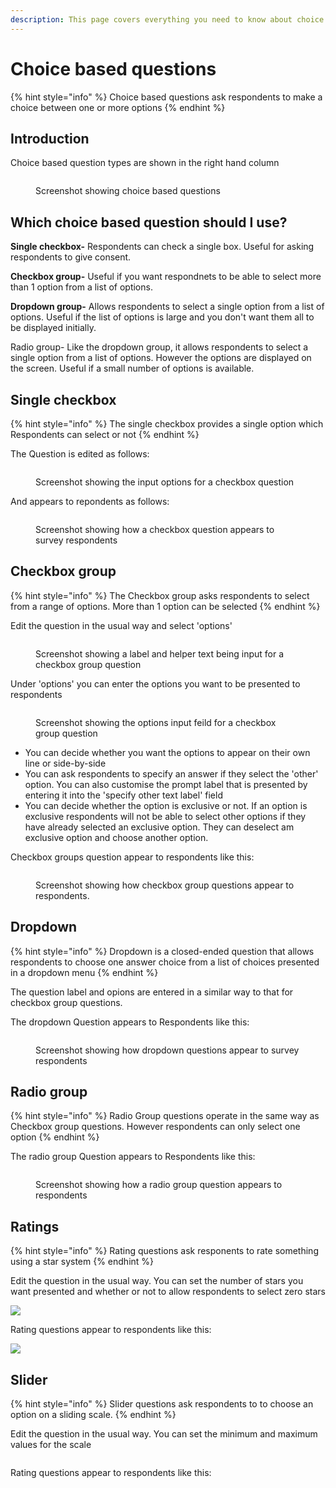 ```yaml
---
description: This page covers everything you need to know about choice based questions
---
```


# Choice based questions

{% hint style="info" %}
Choice based questions ask respondents to make a choice between one or more options
{% endhint %}

## Introduction

Choice based question types are shown in the right hand column

<figure><img src="../../../../.gitbook/assets/image (2) (1) (1) (1) (1).png" alt=""><figcaption><p>Screenshot showing choice based questions</p></figcaption></figure>

## Which choice based question should I use?

**Single checkbox-** Respondents can check a single box.  Useful for asking respondents to give consent.

**Checkbox group-** Useful if you want respondnets to be able to select more than 1 option from a list of options.

**Dropdown group-**  Allows respondents to select a single option from a list of options.  Useful if the list of options is large and you don't want them all to be displayed initially.

Radio group- Like the dropdown group, it allows respondents to select a single option from a list of options.  However the options are displayed on the screen.  Useful if a small number of options is available.

## Single checkbox

{% hint style="info" %}
The single checkbox provides a single option which Respondents can select or not
{% endhint %}

The Question is edited as follows:

<figure><img src="../../../../.gitbook/assets/image (1) (1) (1) (1) (1) (1).png" alt=""><figcaption><p>Screenshot showing the input options for a checkbox question</p></figcaption></figure>

And appears to repondents as follows:

<figure><img src="../../../../.gitbook/assets/image (2) (1) (1) (1) (1) (1).png" alt=""><figcaption><p>Screenshot showing how a checkbox question appears to survey respondents</p></figcaption></figure>

## Checkbox group

{% hint style="info" %}
The Checkbox group asks respondents to select from a range of options. More than 1 option can be selected
{% endhint %}

Edit the question in the usual way and select 'options'

<figure><img src="../../../../.gitbook/assets/image (4) (1) (1) (1).png" alt=""><figcaption><p>Screenshot showing a label and helper text being input for a checkbox group question</p></figcaption></figure>

Under 'options' you can enter the options you want to be presented to respondents

<figure><img src="../../../../.gitbook/assets/image (5) (1) (1).png" alt=""><figcaption><p>Screenshot showing the options input feild for a checkbox group question</p></figcaption></figure>

* You can decide whether you want the options to appear on their own line or side-by-side
* You can ask respondents to specify an answer if they select the 'other' option.  You can also customise the prompt label that is presented by entering it into the 'specify other text label' field
* You can decide whether the option is exclusive or not. If an option is exclusive respondents will not be able to select other options if they have already selected an exclusive option.  They can deselect am exclusive option and choose another option.

Checkbox groups question appear to respondents like this:

<figure><img src="../../../../.gitbook/assets/image (6) (1) (1).png" alt=""><figcaption><p>Screenshot showing how checkbox group questions appear to respondents.</p></figcaption></figure>

## Dropdown

{% hint style="info" %}
Dropdown is a closed-ended question that allows respondents to choose one answer choice from a list of choices presented in a dropdown menu
{% endhint %}

The question label and opions are entered in a similar way to that for checkbox group questions.

The dropdown Question appears to Respondents like this:

<figure><img src="../../../../.gitbook/assets/image (3) (1) (1) (1).png" alt=""><figcaption><p>Screenshot showing how dropdown questions appear to survey respondents</p></figcaption></figure>

## Radio group

{% hint style="info" %}
Radio Group questions operate in the same way as Checkbox group questions. However respondents can only select one option
{% endhint %}

The radio group Question appears to Respondents like this:

<figure><img src="../../../../.gitbook/assets/image (1) (1) (1) (1) (1).png" alt=""><figcaption><p>Screenshot showing how a radio group question appears to respondents</p></figcaption></figure>

## Ratings

{% hint style="info" %}
Rating questions ask responents to rate something using a star system
{% endhint %}

Edit the question in the usual way. You can set the number of stars you want presented and whether or not to allow respondents to select zero stars

![](<../../../../.gitbook/assets/image (300).png>)

Rating questions appear to respondents like this:

![](<../../../../.gitbook/assets/image (328) (1) (1).png>)

## Slider

{% hint style="info" %}
Slider questions ask respondents to to choose an option on a sliding scale.
{% endhint %}

Edit the question in the usual way. You can set the minimum and maximum values for the scale

<figure><img src="../../../../.gitbook/assets/image (1) (2) (1).png" alt=""><figcaption></figcaption></figure>

Rating questions appear to respondents like this:

<figure><img src="../../../../.gitbook/assets/image (5) (2) (1) (1).png" alt=""><figcaption></figcaption></figure>
